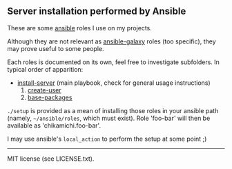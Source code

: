 Server installation performed by Ansible
----------------------------------------

These are some [ansible](http://www.ansible.com) roles I use on my projects.

Although they are not relevant as [ansible-galaxy](https://galaxy.ansible.com/)
roles (too specific), they may prove useful to some people.

Each roles is documented on its own, feel free to investigate subfolders. In
typical order of apparition:

* [install-server](https://github.com/chikamichi/my-ansible-galaxy/tree/master/install-server) (main playbook, check for general usage instructions)
    1. [create-user](https://github.com/chikamichi/my-ansible-galaxy/tree/master/create-user)
    2. [base-packages](https://github.com/chikamichi/my-ansible-galaxy/tree/master/base-packages)

`./setup` is provided as a mean of installing those roles in your ansible path
(namely, `~/ansible/roles`, which must exist). Role 'foo-bar' will then be
available as 'chikamichi.foo-bar'.

I may use ansible's `local_action` to perform the setup at some point ;)

---

MIT license (see LICENSE.txt).
